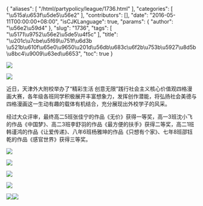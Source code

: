 {
    "aliases": [
        "/html/partypolicy/league/1736.html"
    ],
    "categories": [
        "\u515a\u653f\u5de5\u56e2"
    ],
    "contributors": [],
    "date": "2016-05-11T00:00:00+08:00",
    "isCJKLanguage": true,
    "params": {
        "author": "\u56e2\u59d4"
    },
    "slug": "1736",
    "tags": [
        "\u5171\u9752\u56e2\u5de5\u4f5c"
    ],
    "title": "\u201c\u7cbe\u5f69\u751f\u6d3b \u521b\u610f\u65e0\u9650\u201d\u56db\u683c\u6f2b\u753b\u5927\u8d5b\u8bc4\u9009\u63ed\u6653",
    "toc": true
}

![](https://cdn.tfls.online/mirror/full/08c1dcfd71db5e0a0580636a0ccfe6f0e8596c82.jpg)




![](https://cdn.tfls.online/mirror/full/287426d9eeeef3e0d2531108894ab47a2a538169.jpg)







近日，天津外大附校举办了“精彩生活 创意无限”践行社会主义核心价值观四格漫画大赛，各年级各班同学积极展开丰富想象力，发挥创作潜能，将弘扬社会美德与四格漫画这一生动有趣的载体有机结合，充分展现出外校学子的风采。




经过大众评审，最终高二5班张佳宁的作品《无价》获得一等奖，高一3班沈小飞的作品《中国梦》、高二3班李舒羽的作品《最方便的扶手》获得二等奖，高二1班韩谨鸿的作品《让爱传递》、八年6班杨雅坤的作品《只想有个家》、七年8班邵钰乾的作品《感官世界》获得三等奖。




  

![](https://cdn.tfls.online/mirror/full/2da5bc4eed4f8b233debac8156f9b230097bd338.jpg)




![](https://cdn.tfls.online/mirror/full/3c7c747a2003309e0856952783226aa24c18bf6a.jpg)




![](https://cdn.tfls.online/mirror/full/ffaffbb459cce64b43ef5fb49718d7e37abb4e02.jpg)




![](https://cdn.tfls.online/mirror/full/902a03d4c7a3b272eb5c386a3edb9684ed909f89.jpg)




![](https://cdn.tfls.online/mirror/full/24fe8b370a88c72f56294fa9325372f411c5e22c.jpg)![](https://cdn.tfls.online/mirror/full/33de0e9ca07b38cb9eb6479f0420b3c29d0b9fe7.jpg)


